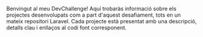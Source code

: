
Benvingut al meu DevChallenge! Aquí trobaràs informació sobre els projectes desenvolupats com a part d'aquest desafiament, tots en un mateix repositori Laravel. Cada projecte està presentat amb una descripció, detalls clau i enllaços al codi font corresponent.
